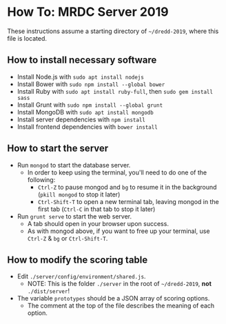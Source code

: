 # How To: MRDC Server 2019

These instructions assume a starting directory of `~/dredd-2019`, where this file is located.

## How to install necessary software

* Install Node.js with `sudo apt install nodejs`
* Install Bower with `sudo npm install --global bower`
* Install Ruby with `sudo apt install ruby-full`, then `sudo gem install sass`
* Install Grunt with `sudo npm install --global grunt`
* Install MongoDB with `sudo apt install mongodb`
* Install server dependencies with `npm install`
* Install frontend dependencies with `bower install`

## How to start the server

* Run `mongod` to start the database server.
  * In order to keep using the terminal, you'll need to do one of the following:
    * `Ctrl-Z` to pause mongod and `bg` to resume it in the background (`pkill mongod` to stop it later)
    * `Ctrl-Shift-T` to open a new terminal tab, leaving mongod in the first tab (`Ctrl-C` in that tab to stop it later)
* Run `grunt serve` to start the web server.
  * A tab should open in your browser upon success.
  * As with mongod above, if you want to free up your terminal, use `Ctrl-Z` & `bg` or `Ctrl-Shift-T`.

## How to modify the scoring table

* Edit `./server/config/environment/shared.js`.
  * NOTE: This is the folder `./server` in the root of `~/dredd-2019`, **not** `./dist/server`! 
* The variable `prototypes` should be a JSON array of scoring options.
  * The comment at the top of the file describes the meaning of each option.
